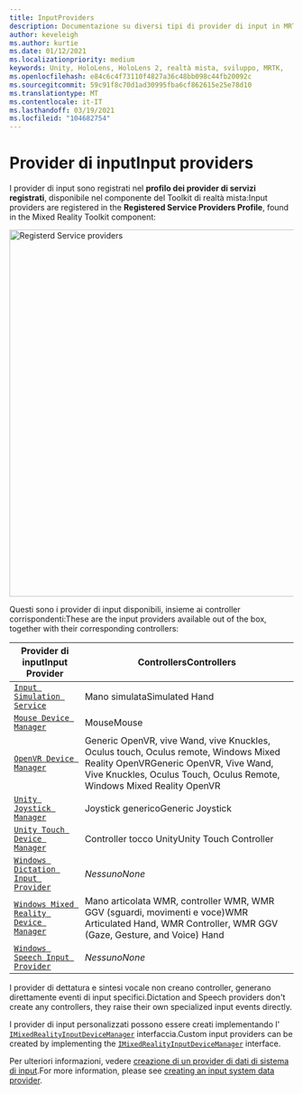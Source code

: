 ```yaml
---
title: InputProviders
description: Documentazione su diversi tipi di provider di input in MRTK
author: keveleigh
ms.author: kurtie
ms.date: 01/12/2021
ms.localizationpriority: medium
keywords: Unity, HoloLens, HoloLens 2, realtà mista, sviluppo, MRTK,
ms.openlocfilehash: e84c6c4f73110f4827a36c48bb098c44fb20092c
ms.sourcegitcommit: 59c91f8c70d1ad30995fba6cf862615e25e78d10
ms.translationtype: MT
ms.contentlocale: it-IT
ms.lasthandoff: 03/19/2021
ms.locfileid: "104682754"
---
```

# <a name="input-providers"></a><span data-ttu-id="c9908-104">Provider di input</span><span class="sxs-lookup"><span data-stu-id="c9908-104">Input providers</span></span>

<span data-ttu-id="c9908-105">I provider di input sono registrati nel **profilo dei provider di servizi registrati**, disponibile nel componente del Toolkit di realtà mista:</span><span class="sxs-lookup"><span data-stu-id="c9908-105">Input providers are registered in the **Registered Service Providers Profile**, found in the Mixed Reality Toolkit component:</span></span>

<img src="../Images/Input/RegisteredServiceProviders.PNG" width="650px" style="display:block;" alt="Registerd Service providers">

<span data-ttu-id="c9908-106">Questi sono i provider di input disponibili, insieme ai controller corrispondenti:</span><span class="sxs-lookup"><span data-stu-id="c9908-106">These are the input providers available out of the box, together with their corresponding controllers:</span></span>

| <span data-ttu-id="c9908-107">Provider di input</span><span class="sxs-lookup"><span data-stu-id="c9908-107">Input Provider</span></span> | <span data-ttu-id="c9908-108">Controllers</span><span class="sxs-lookup"><span data-stu-id="c9908-108">Controllers</span></span> |
| --- | --- |
| [`Input Simulation Service`](xref:Microsoft.MixedReality.Toolkit.Input.InputSimulationService) | <span data-ttu-id="c9908-109">Mano simulata</span><span class="sxs-lookup"><span data-stu-id="c9908-109">Simulated Hand</span></span> |
| [`Mouse Device Manager`](xref:Microsoft.MixedReality.Toolkit.Input.UnityInput.MouseDeviceManager) | <span data-ttu-id="c9908-110">Mouse</span><span class="sxs-lookup"><span data-stu-id="c9908-110">Mouse</span></span>  |
| [`OpenVR Device Manager`](xref:Microsoft.MixedReality.Toolkit.OpenVR.Input.OpenVRDeviceManager) | <span data-ttu-id="c9908-111">Generic OpenVR, vive Wand, vive Knuckles, Oculus touch, Oculus remote, Windows Mixed Reality OpenVR</span><span class="sxs-lookup"><span data-stu-id="c9908-111">Generic OpenVR, Vive Wand, Vive Knuckles, Oculus Touch, Oculus Remote, Windows Mixed Reality OpenVR</span></span>  |
| [`Unity Joystick Manager`](xref:Microsoft.MixedReality.Toolkit.Input.UnityInput.UnityJoystickManager) | <span data-ttu-id="c9908-112">Joystick generico</span><span class="sxs-lookup"><span data-stu-id="c9908-112">Generic Joystick</span></span>  |
| [`Unity Touch Device Manager`](xref:Microsoft.MixedReality.Toolkit.Input.UnityInput.UnityTouchDeviceManager) | <span data-ttu-id="c9908-113">Controller tocco Unity</span><span class="sxs-lookup"><span data-stu-id="c9908-113">Unity Touch Controller</span></span>  |
| [`Windows Dictation Input Provider`](xref:Microsoft.MixedReality.Toolkit.Windows.Input.WindowsDictationInputProvider) | <span data-ttu-id="c9908-114">*Nessuno*</span><span class="sxs-lookup"><span data-stu-id="c9908-114">*None*</span></span>  |
| [`Windows Mixed Reality Device Manager`](xref:Microsoft.MixedReality.Toolkit.WindowsMixedReality.Input.WindowsMixedRealityDeviceManager) | <span data-ttu-id="c9908-115">Mano articolata WMR, controller WMR, WMR GGV (sguardi, movimenti e voce)</span><span class="sxs-lookup"><span data-stu-id="c9908-115">WMR Articulated Hand, WMR Controller, WMR GGV (Gaze, Gesture, and Voice) Hand</span></span> |
| [`Windows Speech Input Provider`](xref:Microsoft.MixedReality.Toolkit.Windows.Input.WindowsSpeechInputProvider) | <span data-ttu-id="c9908-116">*Nessuno*</span><span class="sxs-lookup"><span data-stu-id="c9908-116">*None*</span></span> |

<span data-ttu-id="c9908-117">I provider di dettatura e sintesi vocale non creano controller, generano direttamente eventi di input specifici.</span><span class="sxs-lookup"><span data-stu-id="c9908-117">Dictation and Speech providers don't create any controllers, they raise their own specialized input events directly.</span></span>

<span data-ttu-id="c9908-118">I provider di input personalizzati possono essere creati implementando l' [`IMixedRealityInputDeviceManager`](xref:Microsoft.MixedReality.Toolkit.Input.IMixedRealityInputDeviceManager) interfaccia.</span><span class="sxs-lookup"><span data-stu-id="c9908-118">Custom input providers can be created by implementing the [`IMixedRealityInputDeviceManager`](xref:Microsoft.MixedReality.Toolkit.Input.IMixedRealityInputDeviceManager) interface.</span></span>

<span data-ttu-id="c9908-119">Per ulteriori informazioni, vedere [creazione di un provider di dati di sistema di input](CreateDataProvider.md).</span><span class="sxs-lookup"><span data-stu-id="c9908-119">For more information, please see [creating an input system data provider](CreateDataProvider.md).</span></span>
